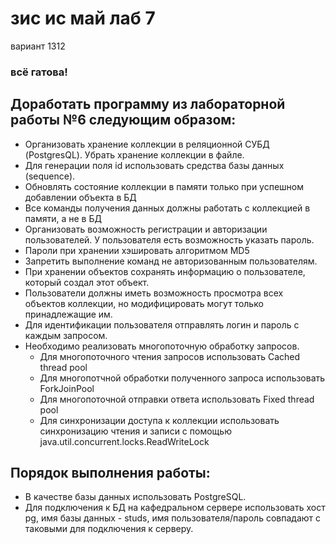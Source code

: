 # зис ис май лаб 7
вариант 1312
### всё гатова!
## Доработать программу из лабораторной работы №6 следующим образом:
* Организовать хранение коллекции в реляционной СУБД (PostgresQL). Убрать хранение коллекции в файле.
* Для генерации поля id использовать средства базы данных (sequence).
* Обновлять состояние коллекции в памяти только при успешном добавлении объекта в БД
* Все команды получения данных должны работать с коллекцией в памяти, а не в БД
* Организовать возможность регистрации и авторизации пользователей. У пользователя есть возможность указать пароль.
* Пароли при хранении хэшировать алгоритмом MD5
* Запретить выполнение команд не авторизованным пользователям.
* При хранении объектов сохранять информацию о пользователе, который создал этот объект.
* Пользователи должны иметь возможность просмотра всех объектов коллекции, но модифицировать могут только принадлежащие им.
* Для идентификации пользователя отправлять логин и пароль с каждым запросом.
* Необходимо реализовать многопоточную обработку запросов.
  * Для многопоточного чтения запросов использовать Cached thread pool
  * Для многопотчной обработки полученного запроса использовать ForkJoinPool
  * Для многопоточной отправки ответа использовать Fixed thread pool
  * Для синхронизации доступа к коллекции использовать синхронизацию чтения и записи с помощью java.util.concurrent.locks.ReadWriteLock
## Порядок выполнения работы:
* В качестве базы данных использовать PostgreSQL.
* Для подключения к БД на кафедральном сервере использовать хост pg, имя базы данных - studs, имя пользователя/пароль совпадают с таковыми для подключения к серверу.
